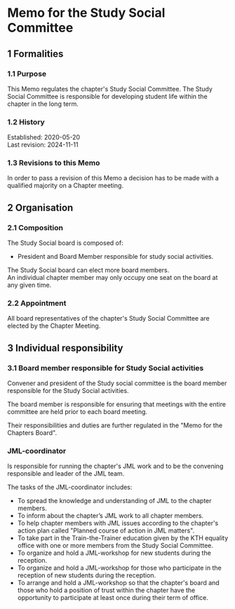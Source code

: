 # Memo for the Study Social Committee

## 1 Formalities

### 1.1 Purpose

This Memo regulates the chapter's Study Social Committee.
The Study Social Committee is responsible for developing student life within the chapter in the long term.

### 1.2 History

Established: 2020-05-20  
Last revision: 2024-11-11

### 1.3 Revisions to this Memo

In order to pass a revision of this Memo a decision has to be made with a qualified majority on a Chapter meeting.

## 2 Organisation

### 2.1 Composition

The Study Social board is composed of:

- President and Board Member responsible for study social activities.

The Study Social board can elect more board members.  
An individual chapter member may only occupy one seat on the board at any given time.

### 2.2 Appointment

All board representatives of the chapter's Study Social Committee are elected by the Chapter Meeting.

## 3 Individual responsibility

### 3.1 Board member responsible for Study Social activities

Convener and president of the Study social committee is the board member responsible for the Study Social activities.

The board member is responsible for ensuring that meetings with the entire committee are held prior to each board meeting.

Their responsibilities and duties are further regulated in the "Memo for the Chapters Board".

### JML-coordinator

Is responsible for running the chapter's JML work and to be the convening responsible and leader of the JML team.

The tasks of the JML-coordinator includes:

- To spread the knowledge and understanding of JML to the chapter members.
- To inform about the chapter’s JML work to all chapter members.
- To help chapter members with JML issues according to the chapter's action plan called "Planned course of action in JML matters".
- To take part in the Train-the-Trainer education given by the KTH equality office with one or more members from the Study Social Committee.
- To organize and hold a JML-workshop for new students during the reception.
- To organize and hold a JML-workshop for those who participate in the reception of new students during the reception.
- To arrange and hold a JML-workshop so that the chapter's board and those who hold a position of trust within the chapter have the opportunity to participate at least once during their term of office.
